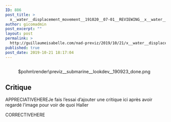 ```yaml
---
ID: 886
post_title: >
  x__water__displacement_movement__191020__07-01__REVIEWING__x__water__displacement_movement__190924__07__Wood_Branch.project
author: gicomadmin
post_excerpt: ""
layout: post
permalink: >
  http://guillaumeisabelle.com/nad-previz/2019/10/21/x__water__displacement_movement__191020__07-01__reviewing__x__water__displacement_movement__190924__07__wood_branch-project/
published: true
post_date: 2019-10-21 18:17:04
---
```

<!-- wp:image {"id":889} --><figure class="wp-block-image">

<img src="http://guillaumeisabelle.com/nad-previz/wp-content/uploads/sites/19/2019/10/previz__submarine__lookdev__190923_done-1024x577.png" alt="" class="wp-image-889" /><figcaption>$pohm\render\previz\_\_submarine\_\_lookdev__190923_done.png</figcaption></figure> <!-- /wp:image -->

<!-- wp:heading -->

## Critique

<!-- /wp:heading -->

<!-- wp:paragraph -->

APPRECIATIVEHEREJe fais l’essai d’ajouter une critique ici après avoir regardé l’image pour voir de quoi Haller

<!-- /wp:paragraph -->

<!-- wp:paragraph -->

CORRECTIVEHERE

<!-- /wp:paragraph -->

<!-- wp:paragraph -->



<!-- /wp:paragraph -->